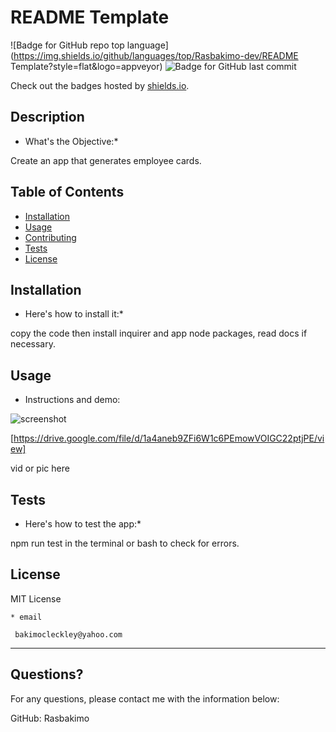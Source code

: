 # README Template 
  ![Badge for GitHub repo top language](https://img.shields.io/github/languages/top/Rasbakimo-dev/README Template?style=flat&logo=appveyor) ![Badge for GitHub last commit](https://img.shields.io/github/last-commit/Rasbakimo/undefined?style=flat&logo=appveyor)
  
  Check out the badges hosted by [shields.io](https://shields.io/).
  
  
  ## Description 
  
  * What's the Objective:* 
  
  Create an app that generates employee cards.
  
  ## Table of Contents
  * [Installation](#installation)
  * [Usage](#usage)
  * [Contributing](#contributing)
  * [Tests](#tests)
  * [License](#license)
  
  ## Installation
  
  * Here's how to install it:*
  
  copy the code then install inquirer and app node packages, read docs if necessary.
  
  ## Usage 
  
  * Instructions and demo:

   ![screenshot](    )
   
   
   [https://drive.google.com/file/d/1a4aneb9ZFi6W1c6PEmowVOIGC22ptjPE/view]
   
   


   vid or pic here
  
  ## Tests
  
  * Here's how to test the app:*
  
   npm run test in the terminal or bash to check for errors.
  
  ## License
  
  MIT License
  
    
    * email
    
     bakimocleckley@yahoo.com
  ---
  
  ## Questions?
  
  
  For any questions, please contact me with the information below:
 
  GitHub: Rasbakimo
  
